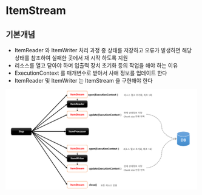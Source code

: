 # ItemStream

## 기본개념

- ItemReader 와 ItemWriter 처리 과정 중 상태를 저장하고 오류가 발생하면 해당 상태를 참조하여 실패한 곳에서 재 시작 하도록 지원
- 리소스를 열고 닫아야 하며 입출력 장치 초기화 등의 작업을 해야 하는 이유
- ExecutionContext 를 매개변수로 받아서 사애 정보를 업데이트 한다
- ItemReader 및 ItemWriter 는 ItemStream 을 구현해야 한다

![img_23.png](img_23.png)